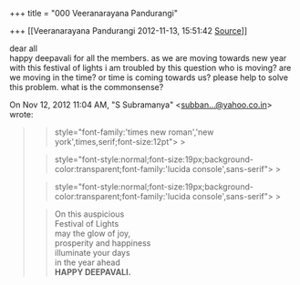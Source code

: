 +++
title = "000 Veeranarayana Pandurangi"

+++
[[Veeranarayana Pandurangi	2012-11-13, 15:51:42 [Source](https://groups.google.com/g/bvparishat/c/vQT2-vGsD5c)]]



dear all  
happy deepavali for all the members. as we are moving towards new year with this festival of lights i am troubled by this question who is moving? are we moving in the time? or time is coming towards us? please help to solve this problem. what is the commonsense?

On Nov 12, 2012 11:04 AM, "S Subramanya" \<[subban...@yahoo.co.in]()\> wrote:  

> 
> > 
> > 
> >   
> > 
> > 
> >   
> > 
> > 
> >  style="font-family:'times new roman','new york',times,serif;font-size:12pt"> >
> 
> >   
> > 
> > 
> > 
> > 
> > 
> >   
> > 
> >  style="font-style:normal;font-size:19px;background-color:transparent;font-family:'lucida console',sans-serif"> >
>   
> > 
> >  style="font-style:normal;font-size:19px;background-color:transparent;font-family:'lucida console',sans-serif"> >
>   
> > 
> > 
> > On this auspicious  
> Festival of Lights  
> may the glow of joy,  
> prosperity and happiness  
> illuminate your days  
> in the year ahead  
> **HAPPY DEEPAVALI.**  
> > 
> > 
> > 
> > 
> >   
>   
> > 
> > 
> > 
> > 

